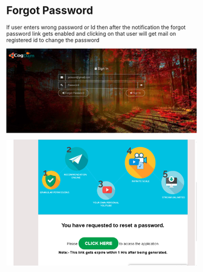 # Forgot Password

If user enters wrong password or Id then after the notification the forgot password link gets enabled and clicking on that user will get mail on registered id to change the password

![](../.gitbook/assets/image%20%2881%29.png)

![](../.gitbook/assets/image%20%2886%29.png)





